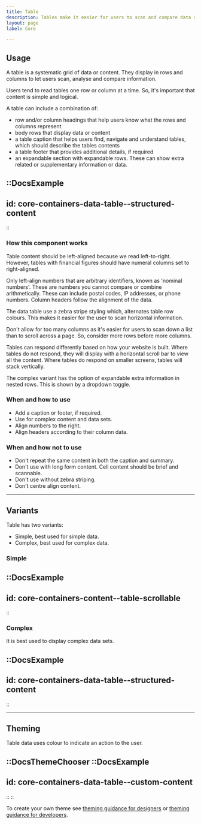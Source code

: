 ```yaml
---
title: Table
description: Tables make it easier for users to scan and compare data and content.
layout: page
label: Core

---
```


## Usage
A table is a systematic grid of data or content. They display in rows and columns to let users scan, analyse and compare information.

Users tend to read tables one row or column at a time. So, it's important that content is simple and logical.

A table can include a combination of:
- row and/or column headings that help users know what the rows and columns represent
- body rows that display data or content
- a table caption that helps users find, navigate and understand tables, which should describe the tables contents
- a table footer that provides additional details, if required
- an expandable section with expandable rows. These can show extra related or supplementary information or data.

::DocsExample
---
id: core-containers-data-table--structured-content
---
::

### How this component works
Table content should be left-aligned because we read left-to-right. However, tables with financial figures should have numeral columns set to right-aligned.

Only left-align numbers that are arbitrary identifiers, known as 'nominal numbers'. These are numbers you cannot compare or combine arithmetically. These can include postal codes, IP addresses, or phone numbers. Column headers follow the alignment of the data.

The data table use a zebra stripe styling which, alternates table row colours. This makes it easier for the user to scan horizontal information.

Don't allow for too many columns as it's easier for users to scan down a list than to scroll across a page. So, consider more rows before more columns.

Tables can respond differently based on how your website is built. Where tables do not respond, they will display with a horizontal scroll bar to view all the content. Where tables do respond on smaller screens, tables will stack vertically. 

The complex variant has the option of expandable extra information in nested rows. This is shown by a dropdown toggle. 

### When and how to use
- Add a caption or footer, if required.
- Use for complex content and data sets.
- Align numbers to the right.
- Align headers according to their column data.

### When and how not to use
- Don't repeat the same content in both the caption and summary.
- Don't use with long form content. Cell content should be brief and scannable.
- Don't use without zebra striping.
- Don't centre align content.

---

## Variants
Table has two variants:
- Simple, best used for simple data.
- Complex, best used for complex data.

### Simple

::DocsExample
---
id: core-containers-content--table-scrollable
---
::

### Complex
It is best used to display complex data sets.

::DocsExample
---
id: core-containers-data-table--structured-content
---
::

---

## Theming
Table data uses colour to indicate an action to the user.

::DocsThemeChooser
  ::DocsExample
  ---
  id: core-containers-data-table--custom-content
  ---
  ::
::

To create your own theme see [theming guidance for designers]() or [theming guidance for developers]().

